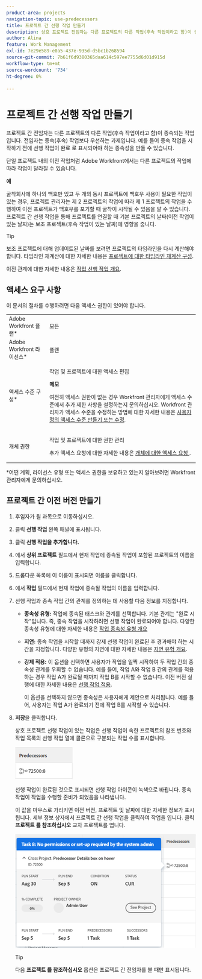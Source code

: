 ```yaml
---
product-area: projects
navigation-topic: use-predecessors
title: 프로젝트 간 선행 작업 만들기
description: 상호 프로젝트 전임자는 다른 프로젝트의 다른 작업(후속 작업이라고 함)이 종속되는 작업입니다. 전임자는 종속(후속) 작업보다 우선하는 과제입니다. 예를 들어 종속 작업을 시작하기 전에 선행 작업이 완료 로 표시되어야 하는 종속성을 만들 수 있습니다.
author: Alina
feature: Work Management
exl-id: 7e29e589-e0a5-437e-935d-d5bc1b268594
source-git-commit: 7b61f6d9380365daa614c597ee7755d6d01d915d
workflow-type: tm+mt
source-wordcount: '734'
ht-degree: 0%

---
```


# 프로젝트 간 선행 작업 만들기

프로젝트 간 전임자는 다른 프로젝트의 다른 작업(후속 작업이라고 함)이 종속되는 작업입니다. 전임자는 종속(후속) 작업보다 우선하는 과제입니다. 예를 들어 종속 작업을 시작하기 전에 선행 작업이 완료 로 표시되어야 하는 종속성을 만들 수 있습니다.

단일 프로젝트 내의 이전 작업처럼 Adobe Workfront에서는 다른 프로젝트의 작업에 따라 작업이 달라질 수 있습니다.

**예**

굴착회사에 하나의 백호만 있고 두 개의 동시 프로젝트에 백호우 사용이 필요한 작업이 있는 경우, 프로젝트 관리자는 제 2 프로젝트의 작업에 따라 제 1 프로젝트의 작업을 수행하여 이전 프로젝트가 백호우를 포기할 때 굴착이 시작될 수 있음을 알 수 있습니다.
프로젝트 간 선행 작업을 통해 프로젝트를 연결할 때 기본 프로젝트의 날짜(이전 작업이 있는 날짜)는 보조 프로젝트(후속 작업이 있는 날짜)에 영향을 줍니다.

>[!TIP]
>
>보조 프로젝트에 대해 업데이트된 날짜를 보려면 프로젝트의 타임라인을 다시 계산해야 합니다. 타임라인 재계산에 대한 자세한 내용은 [프로젝트에 대한 타임라인 재계산 구성](../../../administration-and-setup/set-up-workfront/configure-system-defaults/configure-timeline-recalculations-projects.md).

이전 관계에 대한 자세한 내용은 [작업 선행 작업 개요](../../../manage-work/tasks/use-prdcssrs/predecessors-overview.md).

## 액세스 요구 사항

<!--drafted - replace table for P&P:

<table style="table-layout:auto"> 
 <col> 
 <col> 
 <tbody> 
  <tr> 
   <td role="rowheader">Adobe Workfront plan*</td> 
   <td> <p>Any</p> </td> 
  </tr> 
  <tr> 
   <td role="rowheader">Adobe Workfront license*</td> 
   <td> <p>Current license: Standard </p> 
   Or
   <p>Legacy license: Plan </p>
   </td> 
  </tr> 
  <tr> 
   <td role="rowheader">Access level configurations*</td> 
   <td> <p>Edit access to Tasks and Projects</p> <p><b>NOTE</b>
   
   If you still don't have access, ask your Workfront administrator if they set additional restrictions in your access level. For information on how a Workfront administrator can modify your access level, see <a href="../../../administration-and-setup/add-users/configure-and-grant-access/create-modify-access-levels.md" class="MCXref xref">Create or modify custom access levels</a>.</p> </td> 
  </tr> 
  <tr> 
   <td role="rowheader">Object permissions</td> 
   <td> <p>Manage permissions to the tasks and the projects</p> <p>For information on requesting additional access, see <a href="../../../workfront-basics/grant-and-request-access-to-objects/request-access.md" class="MCXref xref">Request access to objects </a>.</p> </td> 
  </tr> 
 </tbody> 
</table>
-->

이 문서의 절차를 수행하려면 다음 액세스 권한이 있어야 합니다.

<table style="table-layout:auto"> 
 <col> 
 <col> 
 <tbody> 
  <tr> 
   <td role="rowheader">Adobe Workfront 플랜*</td> 
   <td> <p>모든</p> </td> 
  </tr> 
  <tr> 
   <td role="rowheader">Adobe Workfront 라이선스*</td> 
   <td> <p>플랜 </p> </td> 
  </tr> 
  <tr> 
   <td role="rowheader">액세스 수준 구성*</td> 
   <td> <p>작업 및 프로젝트에 대한 액세스 편집</p> <p><b>메모</b>

여전히 액세스 권한이 없는 경우 Workfront 관리자에게 액세스 수준에서 추가 제한 사항을 설정하는지 문의하십시오. Workfront 관리자가 액세스 수준을 수정하는 방법에 대한 자세한 내용은 <a href="../../../administration-and-setup/add-users/configure-and-grant-access/create-modify-access-levels.md" class="MCXref xref">사용자 정의 액세스 수준 만들기 또는 수정</a>.</p> </td>
</tr> 
  <tr> 
   <td role="rowheader">개체 권한</td> 
   <td> <p>작업 및 프로젝트에 대한 권한 관리</p> <p>추가 액세스 요청에 대한 자세한 내용은 <a href="../../../workfront-basics/grant-and-request-access-to-objects/request-access.md" class="MCXref xref">개체에 대한 액세스 요청 </a>.</p> </td> 
  </tr> 
 </tbody> 
</table>

&#42;어떤 계획, 라이선스 유형 또는 액세스 권한을 보유하고 있는지 알아보려면 Workfront 관리자에게 문의하십시오.

## 프로젝트 간 이전 버전 만들기

1. 후임자가 될 과목으로 이동하십시오.
1. 클릭 **선행 작업** 왼쪽 패널에 표시됩니다.
1. 클릭 **선행 작업을 추가합니다.**
1. 에서 **상위 프로젝트** 필드에서 현재 작업에 종속될 작업이 포함된 프로젝트의 이름을 입력합니다.
1. 드롭다운 목록에 이 이름이 표시되면 이름을 클릭합니다.
1. 에서 **작업** 필드에서 현재 작업에 종속될 작업의 이름을 입력합니다.
1. 선행 작업과 종속 작업 간의 관계를 정의하는 데 사용할 다음 정보를 지정합니다.

   * **종속성 유형:** 작업에 종속된 태스크와 관계를 선택합니다. 기본 관계는 &quot;완료 시작&quot;입니다. 즉, 종속 작업을 시작하려면 선행 작업이 완료되어야 합니다. 다양한 종속성 유형에 대한 자세한 내용은 [작업 종속성 유형 개요](../../../manage-work/tasks/use-prdcssrs/task-dependency-types.md)

   * **지연:** 종속 작업을 시작할 때까지 강제 선행 작업이 완료된 후 경과해야 하는 시간을 지정합니다. 다양한 유형의 지연에 대한 자세한 내용은 [지연 유형 개요](../../../manage-work/tasks/use-prdcssrs/lag-types.md).

   * **강제 적용:** 이 옵션을 선택하면 사용자가 작업을 일찍 시작하여 두 작업 간의 종속성 관계를 우회할 수 없습니다. 예를 들어, 작업 A와 작업 B 간의 관계를 적용하는 경우 작업 A가 완료될 때까지 작업 B를 시작할 수 없습니다. 이전 버전 실행에 대한 자세한 내용은 [선행 작업 적용](../../../manage-work/tasks/use-prdcssrs/enforced-predecessors.md).

      이 옵션을 선택하지 않으면 종속성은 사용자에게 제안으로 처리됩니다. 예를 들어, 사용자는 작업 A가 완료되기 전에 작업 B를 시작할 수 있습니다.

1. **저장**&#x200B;을 클릭합니다.

   상호 프로젝트 선행 작업이 있는 작업은 선행 작업이 속한 프로젝트의 참조 번호와 작업 목록의 선행 작업 열에 콜론으로 구분되는 작업 수를 표시합니다.

   ![크로스 프로젝트 전임자](assets/cross-project-predecessor-in-list-view.png)

   선행 작업이 완료된 것으로 표시되면 선행 작업 아이콘이 녹색으로 바뀝니다. 종속 작업이 작업을 수행할 준비가 되었음을 나타냅니다.

   이 값을 마우스로 가리키면 이전 버전, 프로젝트 및 날짜에 대한 자세한 정보가 표시됩니다. 세부 정보 상자에서 프로젝트 간 선행 작업을 클릭하여 작업을 엽니다. 클릭 **프로젝트 를 참조하십시오** 교차 프로젝트를 엽니다.

   ![프로젝트 간 이전 세부 정보](assets/cross-project-predecessor-details.png)

   >[!TIP]
   >
   >   다음 **프로젝트 를 참조하십시오** 옵션은 프로젝트 간 전임자를 볼 때만 표시됩니다.

